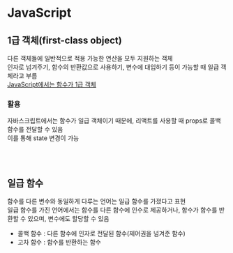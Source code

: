 # JavaScript

## 1급 객체(first-class object)

다른 객체들에 일반적으로 적용 가능한 연산을 모두 지원하는 객체  
인자로 넘겨주기, 함수의 반환값으로 사용하기, 변수에 대입하기 등이 가능할 때 일급 객체라고 부름  
[JavaScript에서는 함수가 1급 객체](https://soeunlee.medium.com/javascript%EC%97%90%EC%84%9C-%EC%99%9C-%ED%95%A8%EC%88%98%EA%B0%80-1%EA%B8%89-%EA%B0%9D%EC%B2%B4%EC%9D%BC%EA%B9%8C%EC%9A%94-cc6bd2a9ecac)  

### 활용 

자바스크립트에서는 함수가 일급 객체이기 때문에, 리액트를 사용할 때 props로 콜백 함수를 전달할 수 있음  
이를 통해 state 변경이 가능  

<br><br>

## 일급 함수

함수를 다른 변수와 동일하게 다루는 언어는 일급 함수를 가졌다고 표현  
일급 함수를 가진 언어에서는 함수를 다른 함수에 인수로 제공하거나, 함수가 함수를 반환할 수 있으며, 변수에도 할당할 수 있음

* 콜백 함수 : 다른 함수에 인자로 전달된 함수(제어권을 넘겨준 함수)
* 고차 함수 : 함수를 반환하는 함수
